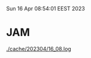 Sun 16 Apr 08:54:01 EEST 2023
# JAM
<a href='./cache/202304/16_08.log'>./cache/202304/16_08.log</a>
